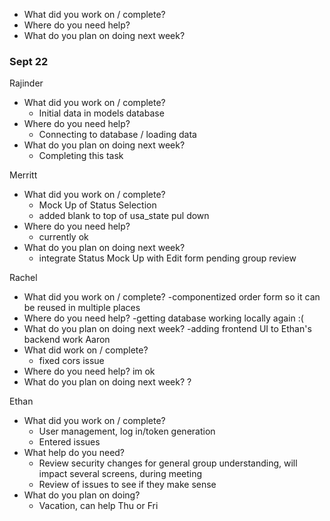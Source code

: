 
- What did you work on / complete?
- Where do you need help?
- What do you plan on doing next week?


### Sept 22

Rajinder
- What did you work on / complete?
    - Initial data in models database
- Where do you need help?
    - Connecting to database / loading data
- What do you plan on doing next week?
    - Completing this task

Merritt  
- What did you work on / complete?
    - Mock Up of Status Selection
    - added blank to top of usa_state pul down 
- Where do you need help?
    - currently ok
- What do you plan on doing next week?    
    - integrate Status Mock Up with Edit form pending group review

Rachel
- What did you work on / complete?
    -componentized order form so it can be reused in multiple places
- Where do you need help?
    -getting database working locally again :(
- What do you plan on doing next week?
    -adding frontend UI to Ethan's backend work
Aaron
- What did work on / complete?
    - fixed cors issue 
- Where do  you need help?
im ok
- What do you plan on doing next week?
    ?

Ethan
- What did you work on / complete?
    - User management, log in/token generation
    - Entered issues
- What help do you need?
    - Review security changes for general group understanding, will impact several screens, during meeting
    - Review of issues to see if they make sense
- What do you plan on doing?
    - Vacation, can help Thu or Fri

